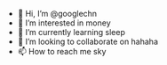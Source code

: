 - 👋 Hi, I’m @googlechn
- 👀 I’m interested in money
- 🌱 I’m currently learning sleep
- 💞️ I’m looking to collaborate on hahaha
- 📫 How to reach me sky

<!---
googlechn/googlechn is a ✨ special ✨ repository because its `README.md` (this file) appears on your GitHub profile.
You can click the Preview link to take a look at your changes.
--->

